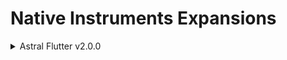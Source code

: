 # Native Instruments Expansions

<details>

<summary>Astral Flutter v2.0.0</summary>
| Version | Description Text | Components |
| :-----: | :--------------- | :---------: |
| 2.0.0 - 2018-02-19 | Includes 41 MASCHINE and 51 BATTERY Kits with cutting-edge patterns for sparking creativity.Exclusive MASSIVE presets for atmospheric sounds and tripped-out melodic chords | Maschine, Battery 4.1, Massive |
</details>
